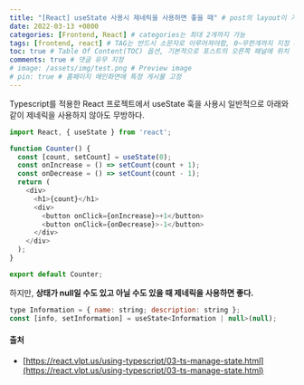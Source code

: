 ```yaml
---
title: "[React] useState 사용시 제네릭을 사용하면 좋을 때" # post의 layout이 기본적으로 post로 설정되어있어서 Front Matter에 따로 layout변수를 만들어 주지 않아도 됨
date: 2022-03-13 +0800
categories: [Frontend, React] # categories는 최대 2개까지 가능
tags: [frontend, react] # TAG는 반드시 소문자로 이루어져야함, 0~무한개까지 지정 가능
toc: true # Table Of Content(TOC) 옵션, 기본적으로 포스트의 오른쪽 패널에 위치
comments: true # 댓글 유무 지정
# image: /assets/img/test.png # Preview image
# pin: true # 홈페이지 메인화면에 특정 게시물 고정
---
```


Typescript를 적용한 React 프로젝트에서 useState 훅을 사용시 일반적으로 아래와 같이 제네릭을 사용하지 않아도 무방하다.

```javascript
import React, { useState } from 'react';

function Counter() {
  const [count, setCount] = useState(0);
  const onIncrease = () => setCount(count + 1);
  const onDecrease = () => setCount(count - 1);
  return (
    <div>
      <h1>{count}</h1>
      <div>
        <button onClick={onIncrease}>+1</button>
        <button onClick={onDecrease}>-1</button>
      </div>
    </div>
  );
}

export default Counter;
```

하지만, <b>상태가 null일 수도 있고 아닐 수도 있을 때 제네릭을 사용하면 좋다.</b> 

```javascript
type Information = { name: string; description: string };
const [info, setInformation] = useState<Information | null>(null);
```

#### 출처
- [https://react.vlpt.us/using-typescript/03-ts-manage-state.html](https://react.vlpt.us/using-typescript/03-ts-manage-state.html)
